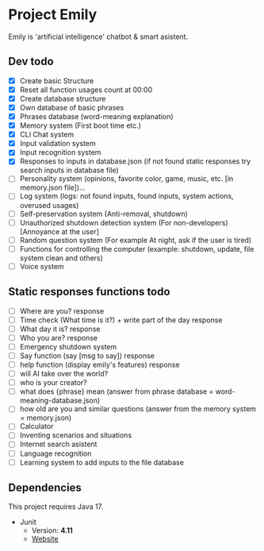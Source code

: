 # Project Emily

Emily is 'artificial intelligence' chatbot & smart asistent.

## Dev todo
- [X] Create basic Structure
- [X] Reset all function usages count at 00:00
- [X] Create database structure
- [X] Own database of basic phrases
- [X] Phrases database (word-meaning explanation)
- [X] Memory system (First boot time etc.)
- [X] CLI Chat system
- [X] Input validation system
- [X] Input recognition system
- [X] Responses to inputs in database.json (if not found static responses try search inputs in database file)
- [ ] Personality system (opinions, favorite color, game, music, etc. [in memory.json file])...
- [ ] Log system (logs: not found inputs, found inputs, system actions, overused usages)
- [ ] Self-preservation system (Anti-removal, shutdown)
- [ ] Unauthorized shutdown detection system (For non-developers) [Annoyance at the user]
- [ ] Random question system (For example At night, ask if the user is tired)
- [ ] Functions for controlling the computer (example: shutdown, update, file system clean and others)
- [ ] Voice system

## Static responses functions todo
- [ ] Where are you? response
- [ ] Time check (What time is it?) + write part of the day response
- [ ] What day it is? response
- [ ] Who you are? response
- [ ] Emergency shutdown system
- [ ] Say function (say [msg to say]) response
- [ ] help function (display emily's features) response
- [ ] will AI take over the world?
- [ ] who is your creator?
- [ ] what does {phrase} mean (answer from phrase database = word-meaning-database.json)
- [ ] how old are you and similar questions (answer from the memory system = memory.json)
- [ ] Calculator
- [ ] Inventing scenarios and situations
- [ ] Internet search asistent
- [ ] Language recognition
- [ ] Learning system to add inputs to the file database

## Dependencies
This project requires Java 17.
* Junit
	* Version: **4.11**
	* [Website](https://junit.org/junit5/)
